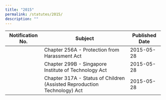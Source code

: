 ```yaml
---
title: "2015"
permalink: /statutes/2015/
description: ""
---
```

|Notification No.|Subject|Published Date|
|---|---|---|
||Chapter 256A - Protection from Harassment Act|2015-05-28|
||Chapter 299B - Singapore Institute of Technology Act|2015-05-28|
||Chapter 317A - Status of Children (Assisted Reproduction Technology) Act|2015-05-28|